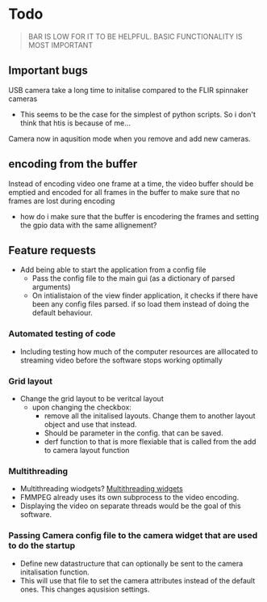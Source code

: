 # Todo

> BAR IS LOW FOR IT TO BE HELPFUL. BASIC FUNCTIONALITY IS MOST IMPORTANT

## Important bugs

USB camera take a long time to initalise compared to the FLIR spinnaker cameras

- This seems to be the case for the simplest of python scripts. So i don't think that htis is because of me...
  
Camera now in aqusition mode when you remove and add new cameras.

## encoding from the buffer

Instead of encoding video one frame at a time, the video buffer should be emptied and encoded for all frames in the buffer to make sure that no frames are lost during encoding

- how do i make sure that the buffer is encodering the frames and setting the gpio data with the same allignement?

## Feature requests

- Add being able to start the application from a config file
  - Pass the config file to the main gui (as a dictionary of parsed arguments)
  - On intialistaion of the view finder application, it checks if there have been any config files parsed. if so load them instead of doing the default behaviour.

### Automated testing of code

- Including testing how much of the computer resources are alllocated to streaming video before the software stops working optimally

### Grid layout

- Change the grid layout to be veritcal layout
  - upon changing the checkbox:
    - remove all the initalised layouts. Change them to another layout object and use that instead.
    - Should be parameter in the config.  that can be saved.
    - derf function to that is more flexiable that is called from the add to camera layout function

### Multithreading

- Multithreading wiodgets? [Multithreading widgets](https://www.pythonguis.com/tutorials/multithreading-pyqt6-applications-qthreadpool/)
- FMMPEG already uses its own subprocess to the video encoding.
- Displaying the video on separate threads would be the goal of this software.

### Passing Camera config file to the camera widget that are used to do the startup

- Define new datastructure that can optionally be sent to the camera initalisation function.
- This will use that file to set the camera attributes instead of the default ones.
This changes aqusision settings.
